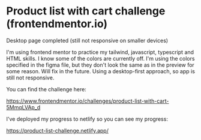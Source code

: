 # Product list with cart challenge (frontendmentor.io)

Desktop page completed (still not responsive on smaller devices)

I'm using frontend mentor to practice my tailwind, javascript, typescript and HTML skills. I know some of the colors are currently off. I'm using the colors specified in the figma file, but they don't look the same as in the preview for some reason. Will fix in the future. Using a desktop-first approach, so app is still not responsive.

You can find the challenge here: 

https://www.frontendmentor.io/challenges/product-list-with-cart-5MmqLVAp_d

I've deployed my progress to netlify so you can see my progress: 

https://product-list-challenge.netlify.app/